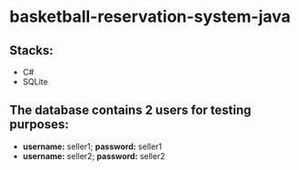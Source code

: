 # basketball-reservation-system-java

## Stacks:
- C#
- SQLite

## The database contains 2 users for testing purposes:
- **username:** seller1; **password:** seller1
- **username:** seller2; **password:** seller2
